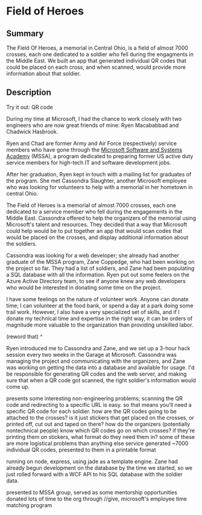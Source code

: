 # Field of Heroes

## Summary

The Field Of Heroes, a memorial in Central Ohio, is a field of almost 7000 crosses, each one dedicated to a soldier who fell during the engagments in the Middle East. We built an app that generated individual QR codes that could be placed on each cross, and when scanned, would provide more information about that soldier.

## Description

Try it out: QR code

During my time at Microsoft, I had the chance to work closely with two engineers who are now great friends of mine: Ryen Macababbad and Chadwick Hasbrook.

Ryen and Chad are former Army and Air Force (respectively) service members who have gone through the [Microsoft Software and Systems Academy](http://westillserve.com/mssa/) (MSSA), a program dedicated to preparing former US active duty service members for high-tech IT and software development jobs.

After her graduation, Ryen kept in touch with a mailing list for graduates of the program. She met Cassondra Slaughter, another Microsoft employee who was looking for volunteers to help with a memorial in her hometown in central Ohio.

The Field of Heroes is a memorial of almost 7000 crosses, each one dedicated to a service member who fell during the engagements in the Middle East. Cassondra offered to help the organizers of the memorial using Microsoft's talent and resources. They decided that a way that Microsoft could help would be to put together an app that would scan codes that would be placed on the crosses, and display additional information about the soldiers.

Cassondra was looking for a web developer; she already had another graduate of the MSSA program, Zane Coppedge, who had been working on the project so far. They had a list of soldiers, and Zane had been populating a SQL database with all the information. Ryen put out some feelers on the Azure Active Directory team, to see if anyone knew any web developers who would be interested in donating some time on the project.

I have some feelings on the nature of volunteer work. Anyone can donate time; I can volunteer at the food bank, or spend a day at a park doing some trail work. However, I also have a very specialized set of skills, and if I donate my technical time and expertise in the right way, it can be orders of magnitude more valuable to the organization than providing unskilled labor. 

(reword that) ^

Ryen introduced me to Cassondra and Zane, and we set up a 3-hour hack session every two weeks in the Garage at Microsoft. Cassondra was managing the project and communicating with the organizers, and Zane was working on getting the data into a database and available for usage. I'd be responsible for generating QR codes and the web server, and making sure that when a QR code got scanned, the right soldier's information would come up.

presents some interesting non-engineering problems; scanning the QR code and redirecting to a specific URL is easy. so that means you'll need a specific QR code for each soldier. how are the QR codes going to be attached to the crosses? is it just stickers that get placed on the crosses, or printed off, cut out and taped on there? how do the organizers (potentially nontechnical people) know which QR codes go on which crosses? if they're printing them on stickers, what format do they need them in? some of these are more logistical problems than anything else
service generated ~7000 individual QR codes, presented to them in a printable format

running on node, express, using jade as a template engine. Zane had already begun development on the database by the time we started, so we just rolled forward with a WCF API to his SQL database with the soldier data.

presented to MSSA group, served as some mentorship opportunities
donated lots of time to the org through //give, microsoft's employee time matching program

